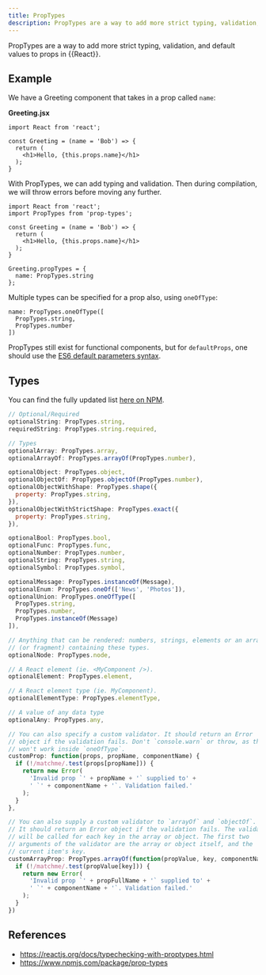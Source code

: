 ```yaml
---
title: PropTypes
description: PropTypes are a way to add more strict typing, validation, and default values to props in React.
---
```


PropTypes are a way to add more strict typing, validation, and default values to props in {{React}}.

## Example

We have a Greeting component that takes in a prop called `name`:

**Greeting.jsx**

```react
import React from 'react';

const Greeting = (name = 'Bob') => {
  return (
    <h1>Hello, {this.props.name}</h1>
  );
}
```

With PropTypes, we can add typing and validation. Then during compilation, we will throw errors before moving any further.

```react
import React from 'react';
import PropTypes from 'prop-types';

const Greeting = (name = 'Bob') => {
  return (
    <h1>Hello, {this.props.name}</h1>
  );
}

Greeting.propTypes = {
  name: PropTypes.string
};
```

Multiple types can be specified for a prop also, using `oneOfType`:

```react
name: PropTypes.oneOfType([
  PropTypes.string,
  PropTypes.number
])
```

PropTypes still exist for functional components, but for `defaultProps`, one should use the [ES6 default parameters syntax](https://developer.mozilla.org/en-US/docs/Web/JavaScript/Reference/Functions/Default_parameters).

## Types

You can find the fully updated list [here on NPM](https://www.npmjs.com/package/prop-types).

```javascript
// Optional/Required
optionalString: PropTypes.string,
requiredString: PropTypes.string.required,

// Types
optionalArray: PropTypes.array,
optionalArrayOf: PropTypes.arrayOf(PropTypes.number),

optionalObject: PropTypes.object,
optionalObjectOf: PropTypes.objectOf(PropTypes.number),
optionalObjectWithShape: PropTypes.shape({
  property: PropTypes.string,
}),
optionalObjectWithStrictShape: PropTypes.exact({
  property: PropTypes.string,
}),

optionalBool: PropTypes.bool,
optionalFunc: PropTypes.func,
optionalNumber: PropTypes.number,
optionalString: PropTypes.string,
optionalSymbol: PropTypes.symbol,

optionalMessage: PropTypes.instanceOf(Message),
optionalEnum: PropTypes.oneOf(['News', 'Photos']),
optionalUnion: PropTypes.oneOfType([
  PropTypes.string,
  PropTypes.number,
  PropTypes.instanceOf(Message)
]),

// Anything that can be rendered: numbers, strings, elements or an array
// (or fragment) containing these types.
optionalNode: PropTypes.node,

// A React element (ie. <MyComponent />).
optionalElement: PropTypes.element,

// A React element type (ie. MyComponent).
optionalElementType: PropTypes.elementType,

// A value of any data type
optionalAny: PropTypes.any,

// You can also specify a custom validator. It should return an Error
// object if the validation fails. Don't `console.warn` or throw, as this
// won't work inside `oneOfType`.
customProp: function(props, propName, componentName) {
  if (!/matchme/.test(props[propName])) {
    return new Error(
      'Invalid prop `' + propName + '` supplied to' +
      ' `' + componentName + '`. Validation failed.'
    );
  }
},

// You can also supply a custom validator to `arrayOf` and `objectOf`.
// It should return an Error object if the validation fails. The validator
// will be called for each key in the array or object. The first two
// arguments of the validator are the array or object itself, and the
// current item's key.
customArrayProp: PropTypes.arrayOf(function(propValue, key, componentName, location, propFullName) {
  if (!/matchme/.test(propValue[key])) {
    return new Error(
      'Invalid prop `' + propFullName + '` supplied to' +
      ' `' + componentName + '`. Validation failed.'
    );
  }
})
```

## References

- https://reactjs.org/docs/typechecking-with-proptypes.html
- https://www.npmjs.com/package/prop-types
